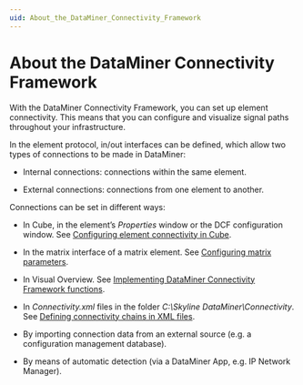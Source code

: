 ```yaml
---
uid: About_the_DataMiner_Connectivity_Framework
---
```


# About the DataMiner Connectivity Framework

With the DataMiner Connectivity Framework, you can set up element connectivity. This means that you can configure and visualize signal paths throughout your infrastructure.

In the element protocol, in/out interfaces can be defined, which allow two types of connections to be made in DataMiner:

- Internal connections: connections within the same element.

- External connections: connections from one element to another.

Connections can be set in different ways:

- In Cube, in the element’s *Properties* window or the DCF configuration window. See [Configuring element connectivity in Cube](xref:Editing_element_connections_in_the_Properties_window).

- In the matrix interface of a matrix element. See [Configuring matrix parameters](xref:Configuring_matrix_parameters).

- In Visual Overview. See [Implementing DataMiner Connectivity Framework functions](xref:Implementing_DataMiner_Connectivity_Framework_functions).

- In *Connectivity.xml* files in the folder *C:\\Skyline DataMiner\\Connectivity*. See [Defining connectivity chains in XML files](xref:Defining_connectivity_chains_in_XML_files).

- By importing connection data from an external source (e.g. a configuration management database).

- By means of automatic detection (via a DataMiner App, e.g. IP Network Manager).
